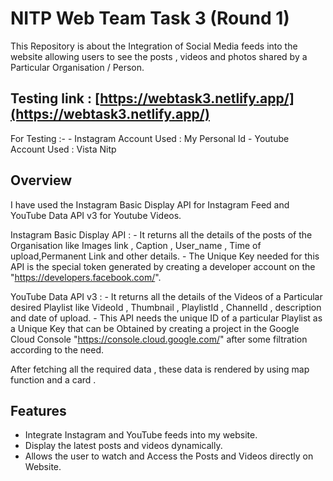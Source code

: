
# NITP Web Team Task 3 (Round 1)

This Repository is about the Integration of Social Media feeds into the website allowing users to see the posts , videos and photos shared by a Particular Organisation / Person.

## Testing link : [https://webtask3.netlify.app/](https://webtask3.netlify.app/)

   For Testing :-
     - Instagram Account Used : My Personal Id
     - Youtube Account Used : Vista Nitp

## Overview

  I have used the Instagram Basic Display API for Instagram Feed and YouTube Data API v3 for Youtube Videos.


  Instagram Basic Display API :
	  - It returns all the details of the posts of the Organisation like Images link , Caption , User_name , Time of 		upload,Permanent Link and other details.
	  - The Unique Key needed for this API is the special token generated by creating a developer account on the 
      		"https://developers.facebook.com/".


  YouTube Data API v3 :
	  - It returns all the details of the Videos of a Particular desired Playlist like VideoId , Thumbnail , PlaylistId ,
               	ChannelId , description and date of upload.
	  - This API needs the unique ID of a particular Playlist as a Unique Key that can be Obtained by creating a project 		in the Google Cloud Console "https://console.cloud.google.com/" after some filtration according to the need.

  After fetching all the required data , these data is rendered by using map function and a card .
	

## Features

- Integrate Instagram and YouTube feeds into my website.
- Display the latest posts and videos dynamically.
- Allows the user to watch and Access the Posts and Videos directly on Website.


